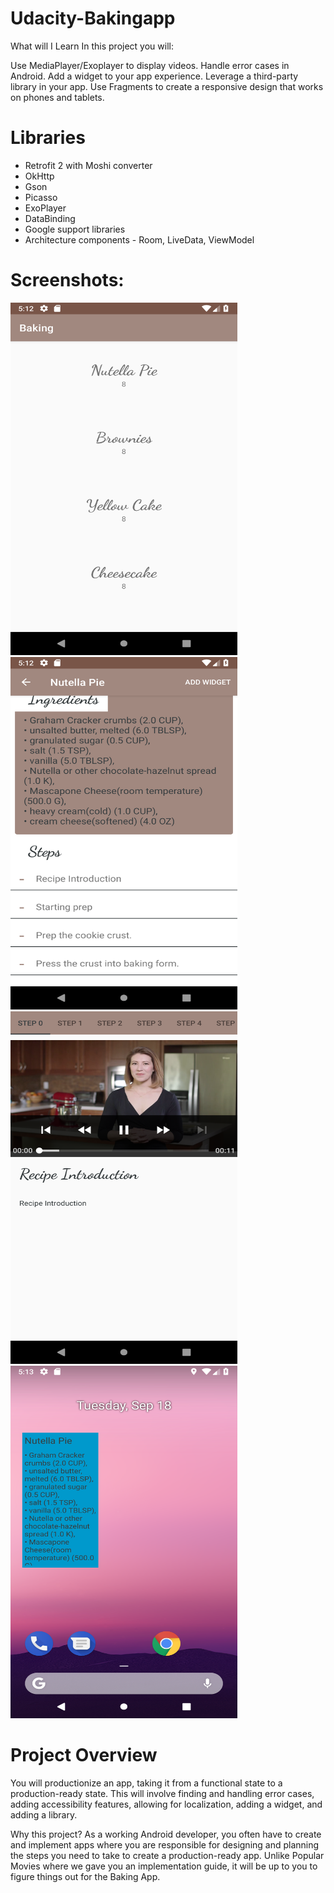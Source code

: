 # Udacity-Bakingapp

What will I Learn
In this project you will:

Use MediaPlayer/Exoplayer to display videos.
Handle error cases in Android.
Add a widget to your app experience.
Leverage a third-party library in your app.
Use Fragments to create a responsive design that works on phones and tablets.


# Libraries
* Retrofit 2 with Moshi converter
* OkHttp
* Gson
* Picasso
* ExoPlayer
* DataBinding
* Google support libraries
* Architecture components - Room, LiveData, ViewModel




# Screenshots:
<img src="/screen/0.png" width="363"  height="564"><img src="/screen/1.png" width="363"  height="564"><img src="/screen/2.png" width="363"  height="564"><img src="/screen/3.png" width="363"  height="564">

# Project Overview

You will productionize an app, taking it from a functional state to a production-ready state. This will involve finding and handling error cases, adding accessibility features, allowing for localization, adding a widget, and adding a library.

Why this project?
As a working Android developer, you often have to create and implement apps where you are responsible for designing and planning the steps you need to take to create a production-ready app. Unlike Popular Movies where we gave you an implementation guide, it will be up to you to figure things out for the Baking App.

